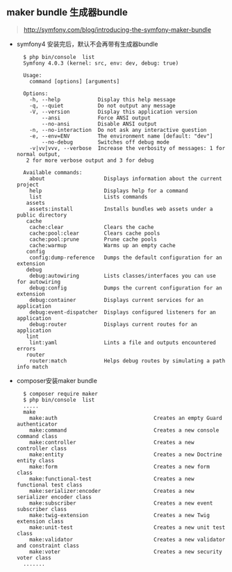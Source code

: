 ## maker bundle 生成器bundle
> http://symfony.com/blog/introducing-the-symfony-maker-bundle

- symfony4 安装完后，默认不会再带有生成器bundle

		$ php bin/console  list
		Symfony 4.0.3 (kernel: src, env: dev, debug: true)
		
		Usage:
		  command [options] [arguments]
		
		Options:
		  -h, --help            Display this help message
		  -q, --quiet           Do not output any message
		  -V, --version         Display this application version
		      --ansi            Force ANSI output
		      --no-ansi         Disable ANSI output
		  -n, --no-interaction  Do not ask any interactive question
		  -e, --env=ENV         The environment name [default: "dev"]
		      --no-debug        Switches off debug mode
		  -v|vv|vvv, --verbose  Increase the verbosity of messages: 1 for normal output,
		 2 for more verbose output and 3 for debug
		
		Available commands:
		  about                   Displays information about the current project
		  help                    Displays help for a command
		  list                    Lists commands
		 assets
		  assets:install          Installs bundles web assets under a public directory
		 cache
		  cache:clear             Clears the cache
		  cache:pool:clear        Clears cache pools
		  cache:pool:prune        Prune cache pools
		  cache:warmup            Warms up an empty cache
		 config
		  config:dump-reference   Dumps the default configuration for an extension
		 debug
		  debug:autowiring        Lists classes/interfaces you can use for autowiring
		  debug:config            Dumps the current configuration for an extension
		  debug:container         Displays current services for an application
		  debug:event-dispatcher  Displays configured listeners for an application
		  debug:router            Displays current routes for an application
		 lint
		  lint:yaml               Lints a file and outputs encountered errors
		 router
		  router:match            Helps debug routes by simulating a path info match
- composer安装maker bundle

		$ composer require maker
		$ php bin/console  list
		.....
		make
		  make:auth                               Creates an empty Guard authenticator
		  make:command                            Creates a new console command class
		  make:controller                         Creates a new controller class
		  make:entity                             Creates a new Doctrine entity class
		  make:form                               Creates a new form class
		  make:functional-test                    Creates a new functional test class
		  make:serializer:encoder                 Creates a new serializer encoder class
		  make:subscriber                         Creates a new event subscriber class
		  make:twig-extension                     Creates a new Twig extension class
		  make:unit-test                          Creates a new unit test class
		  make:validator                          Creates a new validator and constraint class
		  make:voter                              Creates a new security voter class
		.......


